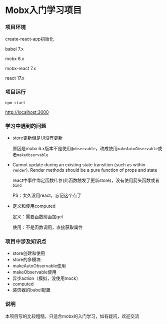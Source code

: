 # Mobx入门学习项目

### 项目环境

create-react-app初始化

babel 7.x

mobx 6.x

mobx-react 7.x

react 17.x

### 项目运行

```
npm start
```

 [http://localhost:3000](http://localhost:3000)

### 学习中遇到的问题

- store更新但是UI没有更新

  原因是mobx 6.x版本不是使用`@observable`，改成使用`makeAutoObservable`或者`makeObservable`

- Cannot update during an existing state transition (such as within `render`). Render methods should be a pure function of props and state

  react中事件绑定函数传参(此函数触发了更新store)，没有使用箭头函数或者`bind`

  PS：太久没用react，忘记这个点了

- 定义和使用computed

  定义：需要函数前面加get

  使用：不是函数调用，直接获取属性

### 项目中涉及知识点

- store创建和使用
- store的多模块
- makeAutoObservable使用
- makeObservable使用
- 异步action（模拟，没使用mock）
- computed
- 装饰器的babel配置

### 说明

本项目写的比较粗糙，只适合mobx的入门学习，如有疑问，欢迎交流